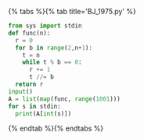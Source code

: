{% tabs %}{% tab title='BJ_1975.py' %}

```py
from sys import stdin
def func(n):
  r = 0
  for b in range(2,n+1):
    t = n
    while t % b == 0:
      r += 1
      t //= b
  return r
input()
A = list(map(func, range(1001)))
for s in stdin:
  print(A[int(s)])
```

{% endtab %}{% endtabs %}
